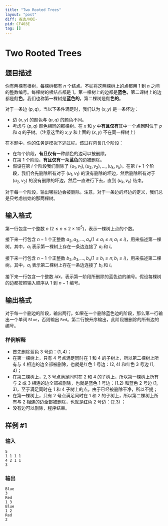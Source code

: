 ```yaml
---
title: "Two Rooted Trees"
layout: "post"
diff: 省选/NOI-
pid: CF403E
tag: []
---
```


# Two Rooted Trees

## 题目描述

你有两棵有根树，每棵树都有 $n$ 个结点。不妨将这两棵树上的点都用 $1$ 到 $n$ 之间的整数编号。每棵树的根结点都是 $1$。第一棵树上的边都是**蓝色**，第二课树上的边都是**红色**。我们也称第一棵树是**蓝色的**，第二棵树是**红色的**。

对于一条边 $(p, q)$，当以下条件满足时，我们认为 $(x, y)$ 是一条坏边：

- 边 $(x, y)$ 的颜色与 $(p, q)$ 的颜色不同。
- 考虑与 $(p, q)$ 颜色相同的那棵树。在 $x$ 和 $y$ 中**有且仅有**其中一个点**同时**位于 $p$ 和 $q$ 的子树。（注意这里的 $x, y$ 和上面的 $(x, y)$ 不在同一棵树上）

在本题中，你的任务是模拟下述过程。该过程包含几个阶段：

- 在每个阶段，**有且仅有**一种颜色的边可以被删除。
- 在第 $1$ 个阶段，**有且仅有**一条**蓝色**的边被删除。
- 假设在第 $i$ 个阶段我们删除了 $(u_1, v_1), (u_2, v_2), ..., (u_k, v_k)$。在第 $i+1$ 个阶段，我们会先删除所有对于 $(u_1, v_1)$ 的没有删除的坏边，然后删除所有对于 $(u_2, v_2)$ 的没有删除的坏边，然后一直进行下去，直到 $(u_k, v_k)$ 结束。

对于每一个阶段，输出哪些边会被删除。注意，对于一条边的坏边的定义，我们总是只考虑初始的那两棵树。

## 输入格式

第一行包含一个整数 $n$ $(2 \leq n \leq 2 \times 10^5)$，表示一棵树上点的个数。

接下来一行包含 $n-1$ 个正整数 $a_2, a_3, ..., a_n (1 \leq a_i \leq n; a_i \leq i)$，用来描述第一棵树。其中，$a_i$ 表示第一棵树上存在一条边连接了 $a_i$ 和 $i$。

接下来一行包含 $n-1$ 个正整数 $b_2, b_3, ..., b_n (1 \leq b_i \leq n; b_i \leq i)$，用来描述第二棵树。其中，$a_i$ 表示第二棵树上存在一条边连接了 $b_i$ 和 $i$。

接下来一行包含一个整数 $idx$，表示第一阶段所删除的蓝色边的编号。假设每棵树的边都按照输入顺序从 $1$ 到 $n-1$ 编号。

## 输出格式

对于每一个删边的阶段，输出两行。如果在一个删除蓝色边的阶段，那么第一行输出一个单词 `Blue`，否则输出 `Red`。第二行按升序输出，此阶段被删除的所有边的编号。

### 样例解释


- 首先删除蓝色 $3$ 号边：$(1, 4)$；
- 在第一棵树上，只有 $4$ 号点满足同时在 $1$ 和 $4$ 的子树上，所以第二棵树上所有与 $4$ 相连的边全部被删除，也就是红色 $1$ 号边：$(2, 4)$ 和红色 $3$ 号边 $(1, 4)$；
- 在第二棵树上，$2, 3$ 号点满足同时在 $2$ 和 $4$ 的子树上，所以第一棵树上所有与 $2$ 或 $3$ 相连的边全部被删除，也就是蓝色 $1$ 号边：$(1. 2)$ 和蓝色 $2$ 号边 $(1, 3)$，至于满足同时在 $1$ 和 $4$ 子树上的点，由于已经被删除干净，所以不提；
- 在第一棵树上，只有 $2$ 号点满足同时在 $1$ 和 $2$ 的子树上，所以第二棵树上所有与 $2$ 相连的边全部被删除，也就是红色 $2$ 号边：$(2. 3)$ ；
- 没有边可以删除，程序结束。

## 样例 #1

### 输入

```
5
1 1 1 1
4 2 1 1
3

```

### 输出

```
Blue
3
Red
1 3
Blue
1 2
Red
2

```


